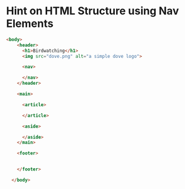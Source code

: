 # Hint on HTML Structure using Nav Elements

```html
<body>
    <header>
      <h1>Birdwatching</h1>
      <img src="dove.png" alt="a simple dove logo">

      <nav>

      </nav>
    </header>

    <main>

      <article>

      </article>

      <aside>

      </aside>
    </main>

    <footer>


    </footer>

  </body>
```
